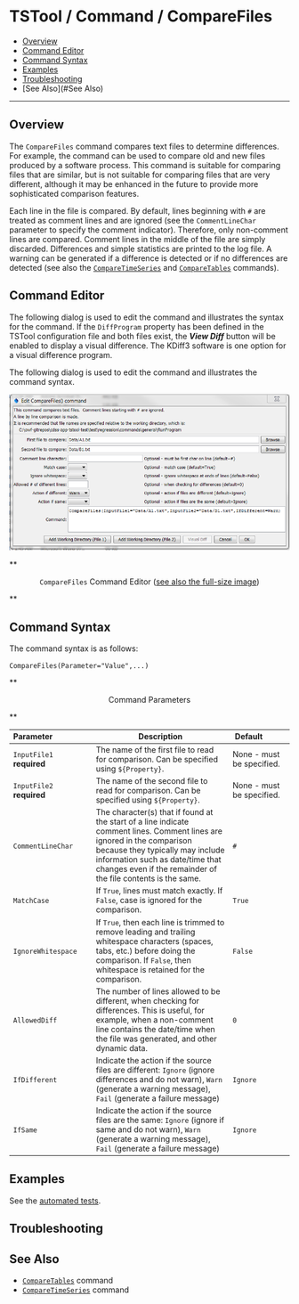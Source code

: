 # TSTool / Command / CompareFiles #

* [Overview](#overview)
* [Command Editor](#command-editor)
* [Command Syntax](#command-syntax)
* [Examples](#examples)
* [Troubleshooting](#troubleshooting)
* [See Also](#See Also)

-------------------------

## Overview ##

The `CompareFiles` command compares text files to determine differences.
For example, the command can be used to compare old and new files produced by a software process.
This command is suitable for comparing files that are similar,
but is not suitable for comparing files that are very different,
although it may be enhanced in the future to provide more sophisticated comparison features.

Each line in the file is compared.
By default, lines beginning with `#` are treated as comment lines and are ignored
(see the `CommentLineChar` parameter to specify the comment indicator).
Therefore, only non-comment lines are compared.
Comment lines in the middle of the file are simply discarded.
Differences and simple statistics are printed to the log file.
A warning can be generated if a difference is detected or if no differences are detected
(see also the [`CompareTimeSeries`](../CompareTimeSeries/CompareTimeSeries.md) and [`CompareTables`](../CompareTables/CompareTables.md) commands).

## Command Editor ##

The following dialog is used to edit the command and illustrates the syntax for the command.
If the `DiffProgram` property has been defined in the TSTool configuration file and both files exist,
the ***View Diff*** button will be enabled to display a visual difference.
The KDiff3 software is one option for a visual difference program.

The following dialog is used to edit the command and illustrates the command syntax.

![CompareFiles](CompareFiles.png)

**<p style="text-align: center;">
`CompareFiles` Command Editor (<a href="../CompareFiles.png">see also the full-size image</a>)
</p>**

## Command Syntax ##

The command syntax is as follows:

```text
CompareFiles(Parameter="Value",...)
```
**<p style="text-align: center;">
Command Parameters
</p>**

| **Parameter**&nbsp;&nbsp;&nbsp;&nbsp;&nbsp;&nbsp;&nbsp;&nbsp;&nbsp;&nbsp;&nbsp;&nbsp;&nbsp;&nbsp;&nbsp;&nbsp;&nbsp; | **Description** | **Default**&nbsp;&nbsp;&nbsp;&nbsp;&nbsp;&nbsp;&nbsp;&nbsp;&nbsp;&nbsp; |
| --------------|-----------------|----------------- |
| `InputFile1`<br>**required** | The name of the first file to read for comparison.  Can be specified using `${Property}`. | None - must be specified. |
| `InputFile2`<br>**required** | The name of the second file to read for comparison.  Can be specified using `${Property}`. | None - must be specified. |
| `CommentLineChar` | The character(s) that if found at the start of a line indicate comment lines. Comment lines are ignored in the comparison because they typically may include information such as date/time that changes even if the remainder of the file contents is the same. | `#` |
| `MatchCase` | If `True`, lines must match exactly.  If `False`, case is ignored for the comparison. | `True` |
| `IgnoreWhitespace` | If `True`, then each line is trimmed to remove leading and trailing whitespace characters (spaces, tabs, etc.) before doing the comparison.  If `False`, then whitespace is retained for the comparison. | `False` |
| `AllowedDiff` | The number of lines allowed to be different, when checking for differences.  This is useful, for example, when a non-comment line contains the date/time when the file was generated, and other dynamic data. | `0` |
| `IfDifferent` | Indicate the action if the source files are different:  `Ignore` (ignore differences and do not warn), `Warn` (generate a warning message), `Fail` (generate a failure message) | `Ignore` |
| `IfSame` | Indicate the action if the source files are the same:  `Ignore` (ignore if same and do not warn), `Warn` (generate a warning message), `Fail` (generate a failure message) | `Ignore` |

## Examples ##

See the [automated tests](https://github.com/OpenCDSS/cdss-app-tstool-test/tree/master/test/regression/commands/general/CompareFiles).

## Troubleshooting ##

## See Also ##

* [`CompareTables`](../CompareTables/CompareTables.md) command
* [`CompareTimeSeries`](../CompareTimeSeries/CompareTimeSeries.md) command
